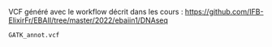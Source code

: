 VCF généré avec le workflow décrit dans les cours : https://github.com/IFB-ElixirFr/EBAII/tree/master/2022/ebaiin1/DNAseq


```
GATK_annot.vcf
```
